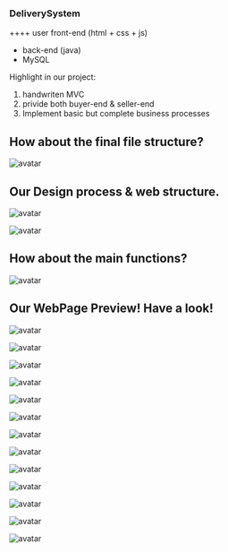 ### DeliverySystem
++++
user front-end (html + css + js) 
+ back-end (java) 
+ MySQL

Highlight in our project:
1. handwriten MVC
2. privide both buyer-end & seller-end
3. Implement basic but complete business processes

## How about the final file structure?
![avatar](WebContent/image/files.png)

## Our Design process & web structure.
![avatar](WebContent/image/DesignStructure.jpg)

![avatar](WebContent/image/struct-v2.png)

## How about the main functions?
![avatar](WebContent/image/functions.png)

## Our WebPage Preview! Have a look!
![avatar](WebContent/image/t1.png)

![avatar](WebContent/image/t2.png)

![avatar](WebContent/image/t3.png)

![avatar](WebContent/image/t4.png)

![avatar](WebContent/image/t5.png)

![avatar](WebContent/image/t6.png)

![avatar](WebContent/image/t7.png)

![avatar](WebContent/image/t8.png)

![avatar](WebContent/image/t9.png)

![avatar](WebContent/image/t10.png)

![avatar](WebContent/image/t12.png)

![avatar](WebContent/image/t13.png)

![avatar](WebContent/image/t14.png)
